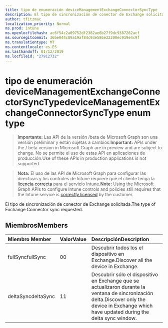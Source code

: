 ```yaml
---
title: tipo de enumeración deviceManagementExchangeConnectorSyncType
description: El tipo de sincronización de conector de Exchange solicitada.
author: tfitzmac
localization_priority: Normal
ms.prod: intune
ms.openlocfilehash: ac6f54c2a09752df2382ae6b27f9dc9387262acf
ms.sourcegitcommit: 36be044c89a19af84c93e586e22200ec919e4c9f
ms.translationtype: MT
ms.contentlocale: es-ES
ms.lasthandoff: 01/12/2019
ms.locfileid: "27912732"
---
```

# <a name="devicemanagementexchangeconnectorsynctype-enum-type"></a><span data-ttu-id="4acfe-103">tipo de enumeración deviceManagementExchangeConnectorSyncType</span><span class="sxs-lookup"><span data-stu-id="4acfe-103">deviceManagementExchangeConnectorSyncType enum type</span></span>

> <span data-ttu-id="4acfe-104">**Importante:** Las API de la versión /beta de Microsoft Graph son una versión preliminar y están sujetas a cambios.</span><span class="sxs-lookup"><span data-stu-id="4acfe-104">**Important:** APIs under the / beta version in Microsoft Graph are in preview and are subject to change.</span></span> <span data-ttu-id="4acfe-105">No se permite el uso de estas API en aplicaciones de producción.</span><span class="sxs-lookup"><span data-stu-id="4acfe-105">Use of these APIs in production applications is not supported.</span></span>

> <span data-ttu-id="4acfe-106">**Nota:** El uso de las API de Microsoft Graph para configurar las directivas y los controles de Intune requiere que el cliente tenga la [licencia correcta](https://go.microsoft.com/fwlink/?linkid=839381) para el servicio Intune.</span><span class="sxs-lookup"><span data-stu-id="4acfe-106">**Note:** Using the Microsoft Graph APIs to configure Intune controls and policies still requires that the Intune service is [correctly licensed](https://go.microsoft.com/fwlink/?linkid=839381) by the customer.</span></span>

<span data-ttu-id="4acfe-107">El tipo de sincronización de conector de Exchange solicitada.</span><span class="sxs-lookup"><span data-stu-id="4acfe-107">The type of Exchange Connector sync requested.</span></span>
## <a name="members"></a><span data-ttu-id="4acfe-108">Miembros</span><span class="sxs-lookup"><span data-stu-id="4acfe-108">Members</span></span>
|<span data-ttu-id="4acfe-109">Miembro	</span><span class="sxs-lookup"><span data-stu-id="4acfe-109">Member</span></span>|<span data-ttu-id="4acfe-110">Valor</span><span class="sxs-lookup"><span data-stu-id="4acfe-110">Value</span></span>|<span data-ttu-id="4acfe-111">Descripción</span><span class="sxs-lookup"><span data-stu-id="4acfe-111">Description</span></span>|
|:---|:---|:---|
|<span data-ttu-id="4acfe-112">fullSync</span><span class="sxs-lookup"><span data-stu-id="4acfe-112">fullSync</span></span>|<span data-ttu-id="4acfe-113">0</span><span class="sxs-lookup"><span data-stu-id="4acfe-113">0</span></span>|<span data-ttu-id="4acfe-114">Descubrir todos los el dispositivo en Exchange.</span><span class="sxs-lookup"><span data-stu-id="4acfe-114">Discover all the device in Exchange.</span></span>|
|<span data-ttu-id="4acfe-115">deltaSync</span><span class="sxs-lookup"><span data-stu-id="4acfe-115">deltaSync</span></span>|<span data-ttu-id="4acfe-116">1</span><span class="sxs-lookup"><span data-stu-id="4acfe-116">1</span></span>|<span data-ttu-id="4acfe-117">Descubrir sólo el dispositivo en Exchange que se actualizaron durante la ventana de sincronización delta.</span><span class="sxs-lookup"><span data-stu-id="4acfe-117">Discover only the device in Exchange which have updated during the delta sync window.</span></span>|





